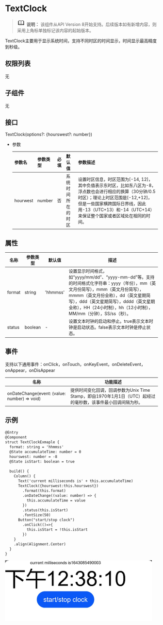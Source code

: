 # TextClock

> ![](public_sys-resources/icon-note.gif) **说明：** 该组件从API Version 8开始支持。后续版本如有新增内容，则采用上角标单独标记该内容的起始版本。

TextClock主要用于显示系统时间，支持不同时区的时间显示，时间显示最高精度到秒级。

## 权限列表

无

## 子组件

无

## 接口

TextClock(options?: {hourswest?: number})

- 参数

  | 参数名   | 参数类型 | 必填 | 默认值             | 参数描述                                                     |
  | -------- | -------- | ---- | ------------------ | ------------------------------------------------------------ |
  | hourwest | number   | 否   | 系统时间所在的时区 | 设置时区信息，时区范围为[-14, 12]，其中负值表示东时区，比如东八区为-8，浮点数也会进行相应的换算（30分钟/0.5时区）；理论上时区范围是[-12,+12]，但是一些国家横跨国际日界线，因此用-13（UTC+13）和-14（UTC+14）来保证整个国家或者区域处在相同的时间。 |

## 属性

| 名称   | 参数类型 | 默认值   | 描述                                                         |
| ------ | -------- | -------- | ------------------------------------------------------------ |
| format | string   | 'hhmmss' | 设置显示时间格式，如“yyyy/mm/dd”、“yyyy-mm-dd”等。支持的时间格式化字符串：yyyy（年份），mm（英文月份简写），mmm（英文月份简写），mmmm（英文月份全称），dd（英文星期简写），ddd（英文星期简写），dddd（英文星期全称），HH（24小时制），hh（12小时制），MM/mm（分钟），SS/ss（秒）。 |
| status | boolean  | -        | 设置文本时钟的启动和停止。true表示文本时钟是启动状态。false表示文本时钟是停止状态。 |

## 事件

支持以下通用事件：onClick，onTouch，onKeyEvent，onDeleteEvent，onAppear，onDisAppear

| 名称                                         | 功能描述                                                     |
| -------------------------------------------- | ------------------------------------------------------------ |
| onDateChange(event: (value: number) => void) | 提供时间变化回调，回调参数为Unix Time Stamp，即自1970年1月1日（UTC）起经过的毫秒数，该事件最小回调间隔为秒。 |

## 示例

```
@Entry
@Component
struct TextClockExmaple {
  format: string = 'hhmmss'
  @State accumulateTime: number = 0
  hourswest: number = -8
  @State isStart: boolean = true

  build() {
    Column() {
      Text('current milliseconds is' + this.accumulateTime)
      TextClock({hourswest:this.hourswest})
        .format(this.format)
        .onDateChange((value: number) => {
          this.accumulateTime = value
        })
        .status(this.isStart)
        .fontSize(50)
      Button("start/stop clock")
        .onClick(()=>{
          this.isStart = !this.isStart
        })
    }
    .align(Alignment.Center)
  }
}
```

![](figures/textclock.png)
